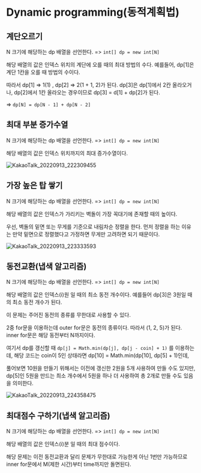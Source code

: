 # Dynamic programming(동적계획법)

## 계단오르기 

N 크기에 해당하는 dp 배열을 선언한다. => `int[] dp = new int[N]`

해당 배열의 값은 인덱스 위치의 계단에 오를 때의 최대 방법의 수다. 예를들어, dp[1]은 계단 1칸을 오를 때 방법의 수이다.

따라서 dp[1] => 1(1) , dp[2] => 2(1 + 1, 2)가 된다. dp[3]은 dp[1]에서 2칸 올라오거나, dp[2]에서 1칸 올라오는 경우이므로 dp[3] = d[1] + dp[2]가 된다. 

=> `dp[N] = dp[N - 1] + dp[N - 2]`

## 최대 부분 증가수열

N 크기에 해당하는 dp 배열을 선언한다. => `int[] dp = new int[N]`

해당 배열의 값은 인덱스 위치까지의 최대 증가수열이다. 

![KakaoTalk_20220913_222309455](https://user-images.githubusercontent.com/83503188/189912761-0a2ba561-6348-434d-b280-8fc544ee2123.jpg)

## 가장 높은 탑 쌓기 

N 크기에 해당하는 dp 배열을 선언한다. => `int[] dp = new int[N]`

해당 배열의 값은 인덱스가 가리키는 벽돌이 가장 꼭대기에 존재할 때의 높이다.

우선, 벽돌의 밑면 또는 무게를 기준으로 내림차순 정렬을 한다. 먼저 정렬을 하는 이유는 만약 밑면으로 정렬했다고 가정하면 무게만 고려하면 되기 때문이다.

![KakaoTalk_20220913_223333593](https://user-images.githubusercontent.com/83503188/189915059-f24902a1-0c8e-4368-8d9f-62a2b28b6702.jpg)


## 동전교환(냅색 알고리즘)

N 크기에 해당하는 dp 배열을 선언한다. => `int[] dp = new int[N]`

해당 배열의 값은 인덱스(i)원 일 때의 최소 동전 개수이다. 예를들어 dp[3]은 3원일 때의 최소 동전 개수가 된다. 

이 문제는 주어진 동전의 종류를 무한대로 사용할 수 있다. 

2중 for문을 이용하는데 outer for문은 동전의 종류이다. 따라서 (1, 2, 5)가 된다. inner for문은 해당 동전부터 N까지이다. 

여기서 dp를 갱신할 때 `dp[j] = Math.min(dp[j], dp[j - coin] + 1)` 를 이용하는데, 해당 코드는 coin이 5인 상태라면 dp[10] = Math.min(dp[10], dp[5] + 1)인데,

풀어보면 10원을 만들기 위해서는 이전에 갱신한 2원을 5개 사용하여 만들 수도 있지만, dp[5]인 5원을 만드는 최소 개수에서 5원을 하나 더 사용하여 총 2개로 만들 수도 있음을 의미한다. 

![KakaoTalk_20220913_224358475](https://user-images.githubusercontent.com/83503188/189917881-bf363ca0-eed2-4353-8d73-b8709697def8.jpg)

## 최대점수 구하기(냅색 알고리즘)

N 크기에 해당하는 dp 배열을 선언한다. => `int[] dp = new int[N]`

해당 배열의 값은 인덱스(i)분 일 때의 최대 점수이다.

해당 문제는 이전 동전교환과 달리 문제가 무한대로 가능한게 아닌 1번만 가능하므로 inner for문에서 M(제한 시간)부터 time까지만 돌면된다.
